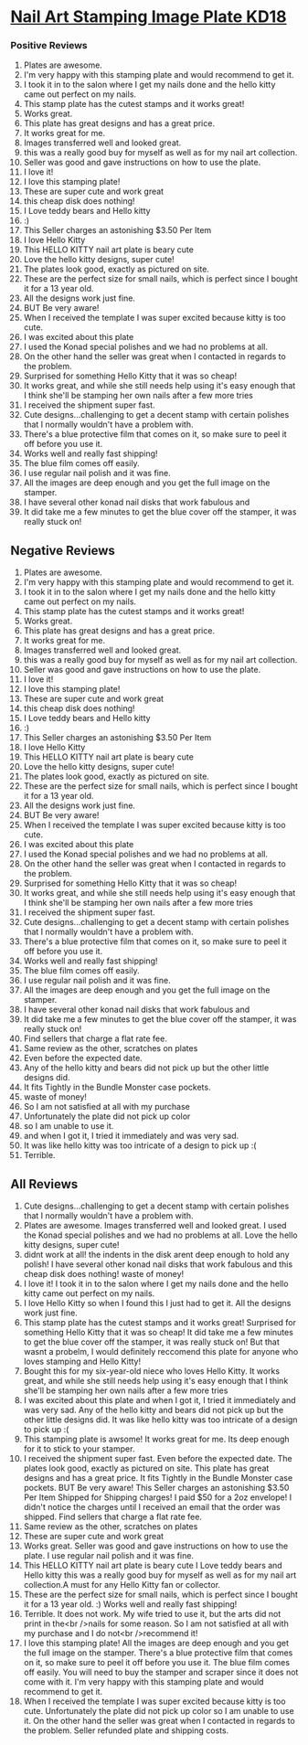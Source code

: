 # [Nail Art Stamping Image Plate KD18](https://products.checkmycream.com/products/Nail-Art-Stamping-Image-Plate-KD18.html)

### Positive Reviews

<ol>
      <li>Plates are awesome.</li>
      <li>I&#x27;m very happy with this stamping plate and would recommend to get it.</li>
      <li>I took it in to the salon where I get my nails done and the hello kitty came out perfect on my nails.</li>
      <li>This stamp plate has the cutest stamps and it works great!</li>
      <li>Works great.</li>
      <li>This plate has great designs and has a great price.  </li>
      <li>It works great for me.</li>
      <li>Images transferred well and looked great.</li>
      <li>this was a really good buy for myself as well as for my nail art collection.</li>
      <li>Seller was good and gave instructions on how to use the plate.</li>
      <li>I love it!</li>
      <li>I love this stamping plate!</li>
      <li>These are super cute and work great</li>
      <li>this cheap disk does nothing!</li>
      <li>I Love teddy bears and Hello kitty</li>
      <li>:)</li>
      <li>This Seller charges an astonishing $3.50 Per Item</li>
      <li>I love Hello Kitty</li>
      <li>This HELLO KITTY nail art plate is beary cute</li>
      <li>Love the hello kitty designs, super cute!</li>
      <li>The plates look good, exactly as pictured on site.  </li>
      <li>These are the perfect size for small nails, which is perfect since I bought it for a 13 year old.</li>
      <li>All the designs work just fine.</li>
      <li>BUT Be very aware!</li>
      <li>When I received the template I was super excited because kitty is too cute.  </li>
      <li>I was excited about this plate</li>
      <li>I used the Konad special polishes and we had no problems at all.  </li>
      <li>On the other hand the seller was great when I contacted in regards to the problem.  </li>
      <li>Surprised for something Hello Kitty that it was so cheap!</li>
      <li>It works great, and while she still needs help using it&#x27;s easy enough that I think she&#x27;ll be stamping her own nails after a few more tries</li>
      <li>I received the shipment super fast.</li>
      <li>Cute designs...challenging to get a decent stamp with certain polishes that I normally wouldn&#x27;t have a problem with.</li>
      <li>There&#x27;s a blue protective film that comes on it, so make sure to peel it off before you use it.</li>
      <li>Works well and really fast shipping!</li>
      <li>The blue film comes off easily.</li>
      <li>I use regular nail polish and it was fine.</li>
      <li>All the images are deep enough and you get the full image on the stamper.</li>
      <li>I have several other konad nail disks that work fabulous and</li>
      <li>It did take me a few minutes to get the blue cover off the stamper, it was really stuck on!</li>
</ol>


<h2>Negative Reviews</h2>
<ol>
<li> Plates are awesome.</li>
<li> I&#x27;m very happy with this stamping plate and would recommend to get it.</li>
<li> I took it in to the salon where I get my nails done and the hello kitty came out perfect on my nails.</li>
<li> This stamp plate has the cutest stamps and it works great!</li>
<li> Works great.</li>
<li> This plate has great designs and has a great price.  </li>
<li> It works great for me.</li>
<li> Images transferred well and looked great.</li>
<li> this was a really good buy for myself as well as for my nail art collection.</li>
<li> Seller was good and gave instructions on how to use the plate.</li>
<li> I love it!</li>
<li> I love this stamping plate!</li>
<li> These are super cute and work great</li>
<li> this cheap disk does nothing!</li>
<li> I Love teddy bears and Hello kitty</li>
<li> :)</li>
<li> This Seller charges an astonishing $3.50 Per Item</li>
<li> I love Hello Kitty</li>
<li> This HELLO KITTY nail art plate is beary cute</li>
<li> Love the hello kitty designs, super cute!</li>
<li> The plates look good, exactly as pictured on site.  </li>
<li> These are the perfect size for small nails, which is perfect since I bought it for a 13 year old.</li>
<li> All the designs work just fine.</li>
<li> BUT Be very aware!</li>
<li> When I received the template I was super excited because kitty is too cute.  </li>
<li> I was excited about this plate</li>
<li> I used the Konad special polishes and we had no problems at all.  </li>
<li> On the other hand the seller was great when I contacted in regards to the problem.  </li>
<li> Surprised for something Hello Kitty that it was so cheap!</li>
<li> It works great, and while she still needs help using it&#x27;s easy enough that I think she&#x27;ll be stamping her own nails after a few more tries</li>
<li> I received the shipment super fast.</li>
<li> Cute designs...challenging to get a decent stamp with certain polishes that I normally wouldn&#x27;t have a problem with.</li>
<li> There&#x27;s a blue protective film that comes on it, so make sure to peel it off before you use it.</li>
<li> Works well and really fast shipping!</li>
<li> The blue film comes off easily.</li>
<li> I use regular nail polish and it was fine.</li>
<li> All the images are deep enough and you get the full image on the stamper.</li>
<li> I have several other konad nail disks that work fabulous and</li>
<li> It did take me a few minutes to get the blue cover off the stamper, it was really stuck on!</li>
<li> Find sellers that charge a flat rate fee.</li>
<li> Same review as the other, scratches on plates</li>
<li> Even before the expected date.</li>
<li> Any of the hello kitty and bears did not pick up but the other little designs did.</li>
<li> It fits Tightly in the Bundle Monster case pockets.  </li>
<li> waste of money!</li>
<li> So I am not satisfied at all with my purchase</li>
<li> Unfortunately the plate did not pick up color</li>
<li> so I am unable to use it.</li>
<li> and when I got it, I tried it immediately and was very sad.</li>
<li> It was like hello kitty was too intricate of a design to pick up :(</li>
<li> Terrible.</li>
</ol>

<h2>All Reviews</h2>

<ol>
    <li> Cute designs...challenging to get a decent stamp with certain polishes that I normally wouldn&#x27;t have a problem with.</li>
    <li> Plates are awesome. Images transferred well and looked great. I used the Konad special polishes and we had no problems at all.  Love the hello kitty designs, super cute!</li>
    <li> didnt work at all! the indents in the disk arent deep enough to hold any polish! I have several other konad nail disks that work fabulous and this cheap disk does nothing! waste of money!</li>
    <li> I love it! I took it in to the salon where I get my nails done and the hello kitty came out perfect on my nails.</li>
    <li> I love Hello Kitty so when I found this I just had to get it. All the designs work just fine.</li>
    <li> This stamp plate has the cutest stamps and it works great! Surprised for something Hello Kitty that it was so cheap! It did take me a few minutes to get the blue cover off the stamper, it was really stuck on! But that wasnt a probelm, I would definitely reccomend this plate for anyone who loves stamping and Hello Kitty!</li>
    <li> Bought this for my six-year-old niece who loves Hello Kitty. It works great, and while she still needs help using it&#x27;s easy enough that I think she&#x27;ll be stamping her own nails after a few more tries</li>
    <li> I was excited about this plate and when I got it, I tried it immediately and was very sad. Any of the hello kitty and bears did not pick up but the other little designs did. It was like hello kitty was too intricate of a design to pick up :(</li>
    <li> This stamping plate is awsome! It works great for me. Its deep enough for it to stick to your stamper.</li>
    <li> I received the shipment super fast. Even before the expected date. The plates look good, exactly as pictured on site.  This plate has great designs and has a great price.  It fits Tightly in the Bundle Monster case pockets.  BUT Be very aware! This Seller charges an astonishing $3.50 Per Item Shipped for Shipping charges! I paid $50 for a 2oz envelope! I didn&#x27;t notice the charges until I received an email that the order was shipped. Find sellers that charge a flat rate fee.</li>
    <li> Same review as the other, scratches on plates</li>
    <li> These are super cute and work great</li>
    <li> Works great. Seller was good and gave instructions on how to use the plate. I use regular nail polish and it was fine.</li>
    <li> This HELLO KITTY nail art plate is beary cute I Love teddy bears and Hello kitty this was a really good buy for myself as well as for my nail art collection.A must for any Hello Kitty fan or collector.</li>
    <li> These are the perfect size for small nails, which is perfect since I bought it for a 13 year old. :) Works well and really fast shipping!</li>
    <li> Terrible. It does not work. My wife tried to use it, but the arts did not print in the&lt;br /&gt;nails for some reason. So I am not satisfied at all with my purchase and I do not&lt;br /&gt;recommend it!</li>
    <li> I love this stamping plate! All the images are deep enough and you get the full image on the stamper. There&#x27;s a blue protective film that comes on it, so make sure to peel it off before you use it. The blue film comes off easily. You will need to buy the stamper and scraper since it does not come with it. I&#x27;m very happy with this stamping plate and would recommend to get it.</li>
    <li> When I received the template I was super excited because kitty is too cute.  Unfortunately the plate did not pick up color so I am unable to use it. On the other hand the seller was great when I contacted in regards to the problem.  Seller refunded plate and shipping costs.</li>
</ol>




